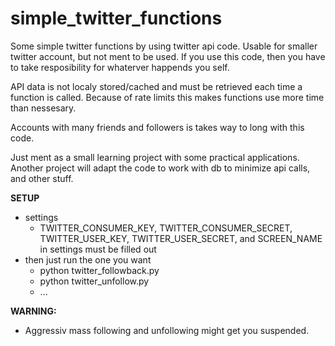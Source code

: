 # simple_twitter_functions

Some simple twitter functions by using twitter api code. Usable for smaller twitter account, but not ment to be used. If you use this code, then you have to take resposibility for whaterver happends you self.

API data is not localy stored/cached and must be retrieved each time a function is called. Because of rate limits this makes functions use more time than nessesary.

Accounts with many friends and followers is takes way to long with this code.

Just ment as a small learning project with some practical applications.
Another project will adapt the code to work with db to minimize api calls, and other stuff.

**SETUP**
- settings
  - TWITTER_CONSUMER_KEY, TWITTER_CONSUMER_SECRET, TWITTER_USER_KEY, TWITTER_USER_SECRET, and SCREEN_NAME in settings must be filled out
- then just run the one you want
  - python twitter_followback.py
  - python twitter_unfollow.py
  - ...


**WARNING:**
- Aggressiv mass following and unfollowing might get you suspended.
